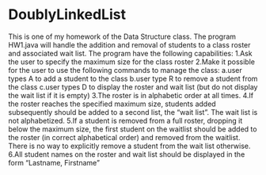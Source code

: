 # DoublyLinkedList
This is one of my homework of the Data Structure class. 
The program HW1.java will handle the addition and removal of students to a class roster and associated wait list. 
The program have the following capabilities:
1.Ask the user to specify the maximum size for the class roster
2.Make it possible for the user to use the following commands to manage the class: 
    a.user types A to add a student to the class
    b.user type R to remove a student from the class
    c.user types D to display the roster and wait list (but do not display the wait list if it is empty)
3.The roster is in alphabetic order at all times. 
4.If the roster reaches the specified maximum size, students added subsequently should be added to a second list, 
  the “wait list”. The wait list is not alphabetized. 
5.If a student is removed from a full roster, dropping it below the maximum size, the first student on the waitlist 
  should be added to the roster (in correct alphabetical order) and removed from the waitlist.  
  There is no way to explicitly remove a student from the wait list otherwise.  
6.All student names on the roster and wait list should be displayed in the form “Lastname, Firstname”
